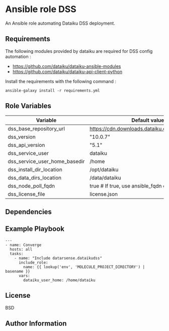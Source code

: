 Ansible role DSS
=========

An Ansible role automating Dataiku DSS deployment.

Requirements
------------

The following modules provided by dataiku are required for DSS config automation :
  - https://github.com/dataiku/dataiku-ansible-modules
  - https://github.com/dataiku/dataiku-api-client-python

Install the requirements with the following command :
```
ansible-galaxy install -r requirements.yml
```

Role Variables
--------------

| Variable | Default value |
|----------|-------------|
|dss_base_repository_url | https://cdn.downloads.dataiku.com/public/studio |
|dss_version| "10.0.7" |
|dss_api_version| "5.1" |
|dss_service_user| dataiku |
|dss_service_user_home_basedir| /home |
|dss_install_dir_location| /opt/dataiku |
|dss_data_dirs_location| /data/dataiku |
|dss_node_poll_fqdn| true # If true, use ansible_fqdn else |use ansible_host |
|dss_license_file| license.json |

Dependencies
------------



Example Playbook
----------------

```
---
- name: Converge
  hosts: all
  tasks:
    - name: "Include datarsense.dataikudss"
      include_role:
        name: {{ lookup('env', 'MOLECULE_PROJECT_DIRECTORY') | basename }}
      vars:
        dataiku_user_home: /home/dataiku
```

License
-------

BSD

Author Information
------------------


